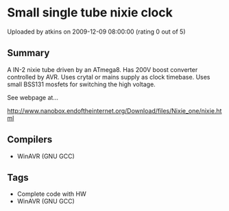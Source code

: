 # Small single tube nixie clock

Uploaded by atkins on 2009-12-09 08:00:00 (rating 0 out of 5)

## Summary

A IN-2 nixie tube driven by an ATmega8. Has 200V boost converter controlled by AVR. Uses crytal or mains supply as clock timebase. Uses small BSS131 mosfets for switching the high voltage.


See webpage at...  

<http://www.nanobox.endoftheinternet.org/Download/files/Nixie_one/nixie.html>

## Compilers

- WinAVR (GNU GCC)

## Tags

- Complete code with HW
- WinAVR (GNU GCC)
